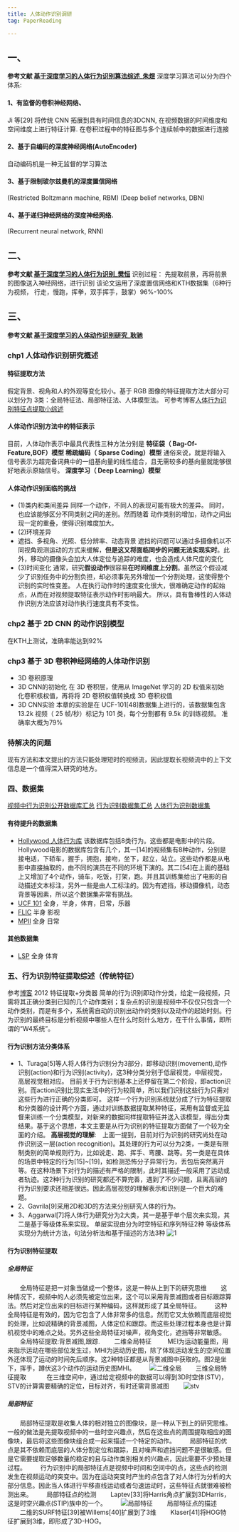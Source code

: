 ```yaml
---
title: 人体动作识别调研
tag: PaperReading

---
```

<!-- more -->
## 一、
**参考文献 [基于深度学习的人体行为识别算法综述_朱煜]()**
深度学习算法可以分为四个体系: 
#### 1、有监督的卷积神经网络、

Ji 等[29] 将传统 CNN 拓展到具有时间信息的3DCNN, 在视频数据的时间维度和空间维度上进行特征计算. 在卷积过程中的特征图与多个连续帧中的数据进行连接
<!-- more -->
#### 2、基于自编码的深度神经网络(AutoEncoder) 
自动编码机是一种无监督的学习算法
#### 3、基于限制玻尔兹曼机的深度置信网络 
(Restricted Boltzmann machine, RBM)
(Deep belief networks, DBN)
#### 4、基于递归神经网络的深度神经网络.
 (Recurrent neural network, RNN)
 
## 二、
**参考文献 [基于深度学习的人体行为识别_樊恒]()**
识别过程：
先提取前景，再将前景的图像送入神经网络，进行识别
该论文运用了深度置信网络和KTH数据集（6种行为视频， 行走，慢跑，挥拳，双手挥手，鼓掌）96%-100%

## 三、
**参考文献 [基于深度学习的人体动作识别研究_耿驰]()**
### chp1 人体动作识别研究概述
#### 特征提取方法
假定背景、视角和人的外观等变化较小。基于 RGB 图像的特征提取方法大部分可以划分为 3类：全局特征法、局部特征法、人体模型法。
可参考博客[人体行为识别特征点提取小综述](http://www.cnblogs.com/tornadomeet/archive/2012/06/22/2558548.html)

#### 人体动作识别方法中的特征表示
目前，人体动作表示中最具代表性三种方法分别是
**特征袋（ Bag-Of-Feature,BOF）模型**
**稀疏编码（ Sparse Coding）模型**
通俗来说，就是将输入信号表示为超完备词典中的一组基向量的线性组合，且无需较多的基向量就能够很好地表示原始信号。
**深度学习（ Deep Learning）模型**

#### 人体动作识别面临的挑战
- (1)类内和类间差异
同样一个动作，不同人的表现可能有极大的差异。
同时，也应该能够区分不同类别之间的差别。然而随着
动作类别的增加，动作之间出现一定的重叠，使得识别难度加大。
- (2)环境差异
 - 遮挡、多视角、光照、低分辨率、动态背景
遮挡的问题可以通过多摄像机以不同视角观测运动的方式来缓解，**但是这又将面临同步的问题无法实现实时**。此外，移动的摄像头会加大人体定位与追踪的难度，也会造成人体尺度的变化
- (3)时间变化
通常，研究**假设动作**很容易**在时间维度上分割**。虽然这个假设减少了识别任务中的分割负担，却必须事先另外增加一个分割处理，这使得整个识别的实时性变差。
人在执行动作时的速度变化很大，很难确定动作的起始点，从而在对视频提取特征表示动作时影响最大。
所以，具有鲁棒性的人体动作识别方法应该对动作执行速度具有不变性。

### chp2 基于 2D CNN 的动作识别模型
在KTH上测试，准确率能达到92%
### chp3 基于 3D 卷积神经网络的人体动作识别
- 3D 卷积原理
- 3D CNN的初始化
在 3D 卷积层，使用从 ImageNet 学习的 2D 权值来初始
化卷积核权值，再将将 2D 卷积权值转换成 3D 卷积权值
- 3D CNN实验
本章的实验是在 UCF-101[48]数据集上进行的，该数据集包含 13.2k 视频（ 25 帧/秒）标记为 101 类，每个分割都有 9.5k 的训练视频。
准确率大概为79%
### 待解决的问题
现有方法和本文提出的方法只能处理短时的视频流，因此提取长视频流中的上下文信息是一个值得深入研究的地方。



### 四、数据集
[视频中行为识别公开数据库汇总](http://blog.sina.com.cn/s/blog_6949fede01011yav.html)
[行为识别数据集汇总](http://blog.csdn.net/u012507022/article/details/52876179)
[人体行为识别数据集](http://www.cnblogs.com/alexanderkun/p/4551157.html)

#### 有待提升的数据集
- [Hollywood 人体行为库](http://www.di.ens.fr/~laptev/actions/hollywood2/)
该数据库包括8类行为。这些都是电影中的片段。Hollywood电影的数据库包含有几个，其一[14]的视频集有8种动作，分别是接电话，下轿车，握手，拥抱，接吻，坐下，起立，站立。这些动作都是从电影中直接抽取的，由不同的演员在不同的环境下演的。其二[54]在上面的基础上又增加了4个动作，骑车，吃饭，打架，跑。并且其训练集给出了电影的自动描述文本标注，另外一些是由人工标注的。因为有遮挡，移动摄像机，动态背景等因素，所以这个数据集非常有挑战。
- [UCF 101](http://crcv.ucf.edu/data/UCF101.php)
全身，半身，体育，日常，乐器
- [FLIC](https://bensapp.github.io/flic-dataset.html)
 半身 影视
- [MPII](http://human-pose.mpi-inf.mpg.de/) 全身 日常
#### 其他数据集
- [LSP](http://www.comp.leeds.ac.uk/mat4saj/lspet.html) 全身 体育

### 五、行为识别特征提取综述（传统特征）
参考[博客](http://www.cnblogs.com/tornadomeet/archive/2012/06/22/2558548.html) 2012
特征提取+分类器
简单的行为识别即动作分类，给定一段视频，只需将其正确分类到已知的几个动作类别；复杂点的识别是视频中不仅仅只包含一个动作类别，而是有多个，系统需自动的识别出动作的类别以及动作的起始时刻。行为识别的最终目标是分析视频中哪些人在什么时刻什么地方，在干什么事情，即所谓的“W4系统”。
#### 行为识别方法分类体系
- 1、Turaga[5]等人将人体行为识别分为3部分，即移动识别(movement),动作识别(action)和行为识别(activity)，这3种分类分别于低层视觉，中层视觉，高层视觉相对应。
目前关于行为识别基本上还停留在第二个阶段，即action识别。而action识别比现实生活中的行为较简单，所以我们识别这些行为只需对这些行为进行正确的分类即可。
这样一个行为识别系统就分成了行为特征提取和分类器的设计两个方面，通过对训练数据提取某种特征，采用有监督或无监督来训练一个分类模型，对新来的数据同样提取特征并送入该模型，得出分类结果。基于这个思想，本文主要是从行为识别的特征提取方面做了一个较为全面的介绍。
**高层视觉的理解**:　上面一提到，目前对行为识别的研究尚处在动作识别这一层(action recognition)。其处理的行为可以分为2类，一类是有限制类别的简单规则行为，比如说走、跑、挥手、弯腰、跳等。另一类是在具体的场景中特定的行为[15]~[19]，如检测恐怖分子异常行为，丢包后突然离开等。在这种场景下对行为的描述有严格的限制，此时其描述一般采用了运动或者轨迹。这2种行为识别的研究都还不算完善，遇到了不少问题，且离高层的行为识别要求还相差很远。因此高层视觉的理解表示和识别是一个巨大的难题。
- 2、Gavrila[9]采用2D和3D的方法来分别研究人体的行为。
- 3、Aggarwal[7]将人体行为研究分为2大类，其一是基于单个层次来实现，其二是基于等级体系来实现。
 单层实现由分为时空特征和序列特征2种
 等级体系实现分为统计方法，句法分析法和基于描述的方法3种
![1](http://pic002.cnblogs.com/images/2012/381513/2012062210304793.png)

#### 行为识别特征提取
##### **全局特征**
　　全局特征是把一对象当做成一个整体，这是一种从上到下的研究思维
　　这种情况下，视频中的人必须先被定位出来，这个可以采用背景减图或者目标跟踪算法。然后对定位出来的目标进行某种编码，这样就形成了其全局特征。
　　这种全局特征是有效的，因为它包含了人体非常多的信息。然而它又太依赖而底层视觉的处理，比如说精确的背景减图，人体定位和跟踪。而这些处理过程本身也是计算机视觉中的难点之处。另外这些全局特征对噪声，视角变化，遮挡等非常敏感。
　　全局特征提取:背景减图,跟踪.
　　二维全局特征
　　  MEI为运动能量图，用来指示运动在哪些部位发生过，MHI为运动历史图，除了体现运动发生的空间位置外还体现了运动的时间先后顺序。这2种特征都是从背景减图中获取的。图2是坐下，挥手，蹲伏这3个动作的运动历史图MHI。
　　![二维全局](http://pic002.cnblogs.com/images/2012/381513/2012062210312338.png)
　　三维全局特征提取
　　　在三维空间中，通过给定视频中的数据可以得到3D时空体(STV)，STV的计算需要精确的定位，目标对齐，有时还需背景减图
　　![stv](http://pic002.cnblogs.com/images/2012/381513/2012062210315210.png)
##### **局部特征**
　　局部特征提取是收集人体的相对独立的图像块，是一种从下到上的研究思维。一般的做法是先提取视频中的一些时空兴趣点，然后在这些点的周围提取相应的图像块，最后将这些图像块组合成一起来描述一个特定的动作。
　　局部特征的优点是其不依赖而底层的人体分割定位和跟踪，且对噪声和遮挡问题不是很敏感。但是它需要提取足够数量的稳定的且与动作类别相关的兴趣点，因此需要不少预处理过程。
　　行为识别中的局部特征点是视频中时间和空间中的点，这些点的检测发生在视频运动的突变中。因为在运动突变时产生的点包含了对人体行为分析的大部分信息。因此当人体进行平移直线运动或者匀速运动时，这些特征点就很难被检测出来。
　　局部特征点的检测
　　Laptev[33]将Harris角点扩展到3DHarris，这是时空兴趣点(STIP)族中的一个。
　　![局部特征](http://pic002.cnblogs.com/images/2012/381513/2012062210321830.png)
　　局部特征点的描述
　　二维的SURF特征[39]被Willems[40]扩展到了3维
　　Klaser[41]将HOG特征扩展到3维，即形成了3D-HOG。
　

